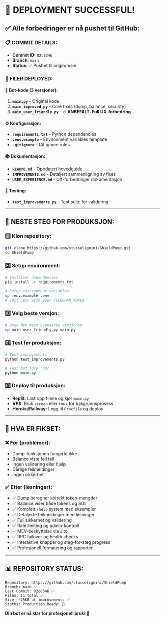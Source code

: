 # 🎉 DEPLOYMENT SUCCESSFUL!

## ✅ **Alle forbedringer er nå pushet til GitHub:**

### 📋 **COMMIT DETAILS:**
- **Commit ID:** `82c8346`
- **Branch:** `main`  
- **Status:** ✅ Pushet til origin/main

### 📁 **FILER DEPLOYED:**

#### 🤖 **Bot-kode (3 versjoner):**
1. **`main.py`** - Original kode
2. **`main_improved.py`** - Core fixes (dump, balance, security)
3. **`main_user_friendly.py`** - 🔥 **ANBEFALT: Full UX-forbedring**

#### ⚙️ **Konfigurasjon:**
- **`requirements.txt`** - Python dependencies
- **`.env.example`** - Environment variables template
- **`.gitignore`** - Git ignore rules

#### 📚 **Dokumentasjon:**
- **`README.md`** - Oppdatert hovedguide
- **`IMPROVEMENTS.md`** - Detaljert sammenligning av fixes
- **`USER_EXPERIENCE.md`** - UX-forbedringer dokumentasjon

#### 🧪 **Testing:**
- **`test_improvements.py`** - Test suite for validering

---

## 🚀 **NESTE STEG FOR PRODUKSJON:**

### 1️⃣ **Klon repository:**
```bash
git clone https://github.com/stusseligmini/ShieldPump.git
cd ShieldPump
```

### 2️⃣ **Setup environment:**
```bash
# Installer dependencies
pip install -r requirements.txt

# Setup environment variables
cp .env.example .env
# Edit .env with your TELEGRAM_TOKEN
```

### 3️⃣ **Velg beste versjon:**
```bash
# Bruk den mest avanserte versjonen
cp main_user_friendly.py main.py
```

### 4️⃣ **Test før produksjon:**
```bash
# Test improvements
python test_improvements.py

# Test bot (dry run)
python main.py
```

### 5️⃣ **Deploy til produksjon:**
- **Replit:** Last opp filene og kjør `main.py`
- **VPS:** Bruk `screen` eller `tmux` for bakgrunnsprosess
- **Heroku/Railway:** Legg til `Procfile` og deploy

---

## 🎯 **HVA ER FIKSET:**

### ❌ **Før (problemer):**
- Dump-funksjonen fungerte ikke
- Balance viste feil tall
- Ingen validering eller hjelp
- Dårlige feilmeldinger
- Ingen sikkerhet

### ✅ **Etter (løsninger):**
- ✅ Dump beregner korrekt token-mengder
- ✅ Balance viser både tokens og SOL
- ✅ Komplett `/help` system med eksempler
- ✅ Detaljerte feilmeldinger med løsninger
- ✅ Full sikkerhet og validering
- ✅ Rate limiting og admin-kontroll
- ✅ MEV-beskyttelse via Jito
- ✅ RPC failover og health checks
- ✅ Interaktive knapper og steg-for-steg progress
- ✅ Profesjonell formatering og rapporter

---

## 📊 **REPOSITORY STATUS:**

```
Repository: https://github.com/stusseligmini/ShieldPump
Branch: main ✅
Last Commit: 82c8346 ✅  
Files: 11 total ✅
Size: ~25KB of improvements ✅
Status: Production Ready! 🚀
```

**Din bot er nå klar for profesjonell bruk! 🎉**